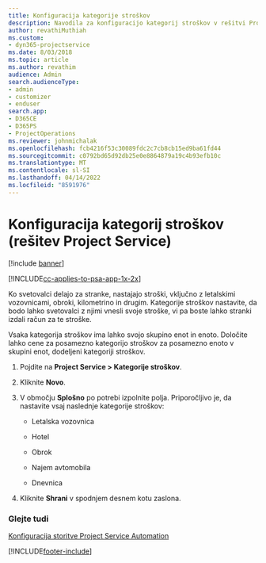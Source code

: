 ```yaml
---
title: Konfiguracija kategorije stroškov
description: Navodila za konfiguracijo kategorij stroškov v rešitvi Project Service
author: revathiMuthiah
ms.custom:
- dyn365-projectservice
ms.date: 8/03/2018
ms.topic: article
ms.author: revathim
audience: Admin
search.audienceType:
- admin
- customizer
- enduser
search.app:
- D365CE
- D365PS
- ProjectOperations
ms.reviewer: johnmichalak
ms.openlocfilehash: fcb4216f53c30089fdc2c7cb8cb15ed9ba61fd44
ms.sourcegitcommit: c0792bd65d92db25e0e8864879a19c4b93efb10c
ms.translationtype: MT
ms.contentlocale: sl-SI
ms.lasthandoff: 04/14/2022
ms.locfileid: "8591976"
---
```

# <a name="configure-expense-categories-project-service"></a>Konfiguracija kategorij stroškov (rešitev Project Service)

[!include [banner](../includes/psa-now-project-operations.md)]

[!INCLUDE[cc-applies-to-psa-app-1x-2x](../includes/cc-applies-to-psa-app-1x-2x.md)]

Ko svetovalci delajo za stranke, nastajajo stroški, vključno z letalskimi vozovnicami, obroki, kilometrino in drugim. Kategorije stroškov nastavite, da bodo lahko svetovalci z njimi vnesli svoje stroške, vi pa boste lahko stranki izdali račun za te stroške.  
  
Vsaka kategorija stroškov ima lahko svojo skupino enot in enoto. Določite lahko cene za posamezno kategorijo stroškov za posamezno enoto v skupini enot, dodeljeni kategoriji stroškov.  
  
1.  Pojdite na **Project Service > Kategorije stroškov**.  
  
2.  Kliknite **Novo**.  
  
3.  V območju **Splošno** po potrebi izpolnite polja. Priporočljivo je, da nastavite vsaj naslednje kategorije stroškov:  
  
    -   Letalska vozovnica  
  
    -   Hotel  
  
    -   Obrok  
  
    -   Najem avtomobila  
  
    -   Dnevnica  
  
4.  Kliknite **Shrani** v spodnjem desnem kotu zaslona.  
  
### <a name="see-also"></a>Glejte tudi  
 [Konfiguracija storitve Project Service Automation](../psa/configure.md)


[!INCLUDE[footer-include](../includes/footer-banner.md)]
